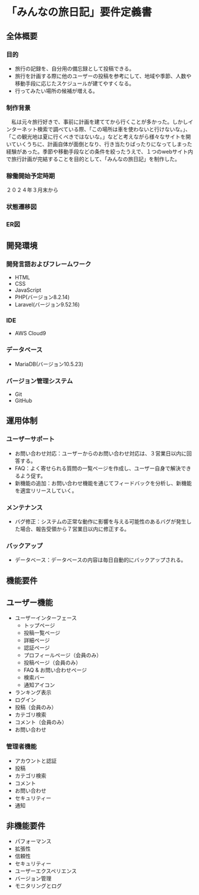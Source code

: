 # 「みんなの旅日記」要件定義書


## 全体概要

### 目的
* 旅行の記録を、自分用の備忘録として投稿できる。
* 旅行を計画する際に他のユーザーの投稿を参考にして、地域や季節、人数や移動手段に応じたスケジュールが建てやすくなる。
* 行ってみたい場所の候補が増える。

### 制作背景
　私は元々旅行好きで、事前に計画を建ててから行くことが多かった。しかしインターネット検索で調べている際、「この場所は車を使わないと行けないな。」、「この観光地は夏に行くべきではないな。」などと考えながら様々なサイトを開いていくうちに、計画自体が面倒となり、行き当たりばったりになってしまった経験があった。季節や移動手段などの条件を絞ったうえで、１つのwebサイト内で旅行計画が完結することを目的として、「みんなの旅日記」を制作した。

### 稼働開始予定時期
２０２４年３月末から

### 状態遷移図

### ER図

## 開発環境

### 開発言語およびフレームワーク
* HTML
* CSS
* JavaScript
* PHP(バージョン8.2.14)
* Laravel(バージョン9.52.16)

### IDE
* AWS Cloud9

### データベース
* MariaDB(バージョン10.5.23)

### バージョン管理システム
* Git
* GitHub

## 運用体制

### ユーザーサポート
* お問い合わせ対応：ユーザーからのお問い合わせ対応は、３営業日以内に回答する。
* FAQ：よく寄せられる質問の一覧ページを作成し、ユーザー自身で解決できるよう促す。
* 新機能の追加：お問い合わせ機能を通じてフィードバックを分析し、新機能を適宜リリースしていく。

### メンテナンス
* バグ修正：システムの正常な動作に影響を与える可能性のあるバグが発生した場合、報告受領から７営業日以内に修正する。

### バックアップ
* データベース：データベースの内容は毎日自動的にバックアップされる。


## 機能要件

## ユーザー機能
* ユーザーインターフェース
  * トップページ
  * 投稿一覧ページ
  * 詳細ページ
  * 認証ページ
  * プロフィールページ（会員のみ）
  * 投稿ページ（会員のみ）
  * FAQ & お問い合わせページ
  * 検索バー
  * 通知アイコン
* ランキング表示
* ログイン
* 投稿（会員のみ）
* カテゴリ検索
* コメント（会員のみ）
* お問い合わせ

### 管理者機能
* アカウントと認証
* 投稿
* カテゴリ検索
* コメント
* お問い合わせ
* セキュリティー
* 通知

## 非機能要件
* パフォーマンス
* 拡張性
* 信頼性
* セキュリティー
* ユーザーエクスペリエンス
* バージョン管理
* モニタリングとログ